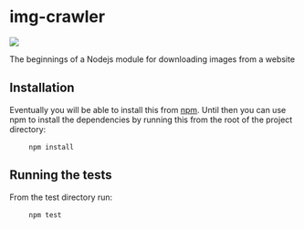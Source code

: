 <h1>img-crawler</h1>
<img src="https://travis-ci.org/radvieira/img-crawler.png" />
<p>The beginnings of a Nodejs module for downloading images from a website</p>
<h2>Installation</h2>
<p>Eventually you will be able to install this from <a href="http://github.com/isaacs/npm">npm</a>.  Until then you can use npm to install the dependencies by running this from the root of the project directory:</p>
<pre>
    <code>npm install</code>
</pre>
<h2>Running the tests</h2>
<p>From the test directory run:</p>
<pre>
    <code>npm test</code>
</pre>
